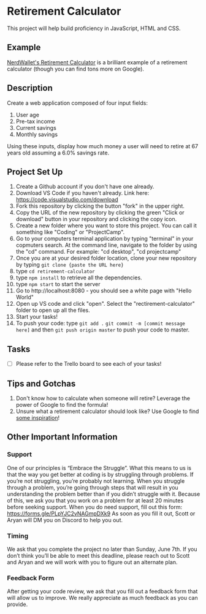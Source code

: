 # Retirement Calculator

This project will help build proficiency in JavaScript, HTML and CSS.

## Example

[NerdWallet's Retirement Calculator](https://www.nerdwallet.com/investing/retirement-calculator) is a brilliant example of a retirement calculator (though you can find tons more on Google).

## Description

Create a web application composed of four input fields:

1. User age
2. Pre-tax income
3. Current savings
4. Monthly savings

Using these inputs, display how much money a user will need to retire at 67 years old assuming a 6.0% savings rate.

## Project Set Up

1. Create a Github account if you don't have one already. 
2. Download VS Code if you haven't already. Link here: https://code.visualstudio.com/download
3. Fork this repository by clicking the button "fork" in the upper right. 
4. Copy the URL of the new repository by clicking the green "Click or download" button in your repository and clicking the copy icon.
5.  Create a new folder where you want to store this project. You can call it something like "Coding" or "ProjectCamp".
6.  Go to your computers terminal application by typing "terminal" in your copmuters search.  At the command line, navigate to the folder by using the "cd" command. For example: "cd desktop", "cd projectcamp" 
7. Once you are at your desired folder location, clone your new repository by typing `git clone {paste the URL here}`
8. type `cd retirement-calculator`
9. type `npm install` to retrieve all the dependencies. 
10. type `npm start` to start the server
11. Go to http://localhost:8080 - you should see a white page with "Hello World"
12. Open up VS code and click "open". Select the "rectirement-calculator" folder to open up all the files.  
13. Start your tasks!
14. To push your code: type `git add .` `git commit -m [commit message here]` and then `git push origin master` to push your code to master.

## Tasks

- [ ] Please refer to the Trello board to see each of your tasks!

## Tips and Gotchas

1. Don't know how to calculate when someone will retire? Leverage the power of Google to find the formula!
2. Unsure what a retirement calculator should look like? Use Google to find [some inspiration](https://www.google.com/search?q=retirement+calculator)!

## Other Important Information

### Support
One of our principles is “Embrace the Struggle”. What this means to us is that the way you get better at coding is by struggling through problems. If you’re not struggling, you’re probably not learning. When you struggle through a problem, you’re going through steps that will result in you understanding the problem better than if you didn’t struggle with it.
Because of this, we ask you that you work on a problem for at least 20 minutes before seeking support. When you do need support, fill out this form:
https://forms.gle/PLpYJC2vNAGmpDXk9
As soon as you fill it out, Scott or Aryan will DM you on Discord to help you out. 

### Timing
We ask that you complete the project no later than Sunday, June 7th. If you don’t think you’ll be able to meet this deadline, please reach out to Scott and Aryan and we will work with you to figure out an alternate plan.

### Feedback Form
After getting your code review, we ask that you fill out a feedback form that will allow us to improve. We really appreciate as much feedback as you can provide.
